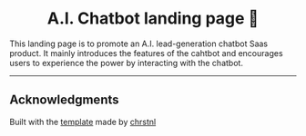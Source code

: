 <h1 align="center">
  A.I. Chatbot landing page 🤖
</h1>

This landing page is to promote an A.I. lead-generation chatbot Saas product. It mainly introduces the features of the cahtbot and encourages users to experience the power by interacting with the chatbot.

<hr>

## Acknowledgments

Built with the [template](https://github.com/christian-luntok/nutritrack) made by [chrstnl](https://chrstnl.com/)
